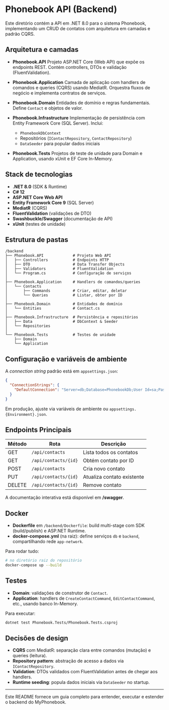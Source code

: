 # Phonebook API (Backend)

Este diretório contém a API em .NET 8.0 para o sistema Phonebook, implementando um CRUD de contatos com arquitetura em camadas e padrão CQRS.

## Arquitetura e camadas

- **Phonebook.API**
  Projeto ASP.NET Core (Web API) que expõe os endpoints REST. Contém controllers, DTOs e validação (FluentValidation).

- **Phonebook.Application**
  Camada de aplicação com handlers de comandos e queries (CQRS) usando MediatR. Orquestra fluxos de negócio e implementa contratos de serviços.

- **Phonebook.Domain**
  Entidades de domínio e regras fundamentais. Define `Contact` e objetos de valor.

- **Phonebook.Infrastructure**
  Implementação de persistência com Entity Framework Core (SQL Server). Inclui:
  - `PhonebookDbContext`
  - Repositórios (`IContactRepository`, `ContactRepository`)
  - `DataSeeder` para popular dados iniciais

- **Phonebook.Tests**
  Projetos de teste de unidade para Domain e Application, usando xUnit e EF Core In-Memory.

## Stack de tecnologias

- **.NET 8.0** (SDK & Runtime)
- **C# 12**
- **ASP.NET Core Web API**
- **Entity Framework Core 9** (SQL Server)
- **MediatR** (CQRS)
- **FluentValidation** (validações de DTO)
- **Swashbuckle/Swagger** (documentação de API)
- **xUnit** (testes de unidade)

## Estrutura de pastas

```
/backend
├── Phonebook.API             # Projeto Web API
│   ├── Controllers           # Endpoints HTTP
│   ├── DTO                   # Data Transfer Objects
│   ├── Validators            # FluentValidation
│   └── Program.cs            # Configuração de serviços
│
├── Phonebook.Application     # Handlers de comandos/queries
│   └── Contacts
│       ├── Commands          # Criar, editar, deletar
│       └── Queries           # Listar, obter por ID
│
├── Phonebook.Domain          # Entidades de domínio
│   └── Entities              # Contact.cs
│
├── Phonebook.Infrastructure  # Persistência e repositórios
│   ├── Data                  # DbContext & Seeder
│   └── Repositories
│
└── Phonebook.Tests           # Testes de unidade
    ├── Domain
    └── Application
```

## Configuração e variáveis de ambiente

A _connection string_ padrão está em `appsettings.json`:

```json
{
  "ConnectionStrings": {
    "DefaultConnection": "Server=db;Database=PhonebookDb;User Id=sa;Password=P@ssw0rd;TrustServerCertificate=True;"
  }
}
```

Em produção, ajuste via variáveis de ambiente ou `appsettings.{Environment}.json`.

## Endpoints Principais

| Método | Rota                   | Descrição                       |
| ------ | ---------------------- | ------------------------------- |
| GET    | `/api/contacts`        | Lista todos os contatos         |
| GET    | `/api/contacts/{id}`   | Obtém contato por ID            |
| POST   | `/api/contacts`        | Cria novo contato               |
| PUT    | `/api/contacts/{id}`   | Atualiza contato existente      |
| DELETE | `/api/contacts/{id}`   | Remove contato                  |

A documentação interativa está disponível em **/swagger**.

## Docker

- **Dockerfile** em `/backend/Dockerfile`: build multi-stage com SDK (build/publish) e ASP.NET Runtime.
- **docker-compose.yml** (na raiz): define serviços `db` e `backend`, compartilhando rede `app-network`.

Para rodar tudo:

```bash
# no diretório raiz do repositório
docker-compose up --build
```

## Testes

- **Domain**: validações de construtor de `Contact`.
- **Application**: handlers de `CreateContactCommand`, `EditContactCommand`, etc., usando banco In-Memory.

Para executar:

```bash
dotnet test Phonebook.Tests/Phonebook.Tests.csproj
```

## Decisões de design

- **CQRS** com MediatR: separação clara entre comandos (mutação) e queries (leitura).
- **Repository pattern**: abstração de acesso a dados via `IContactRepository`.
- **Validation**: DTOs validados com FluentValidation antes de chegar aos handlers.
- **Runtime seeding**: popula dados iniciais via `DataSeeder` no startup.

---
Este README fornece um guia completo para entender, executar e estender o backend do MyPhonebook.
